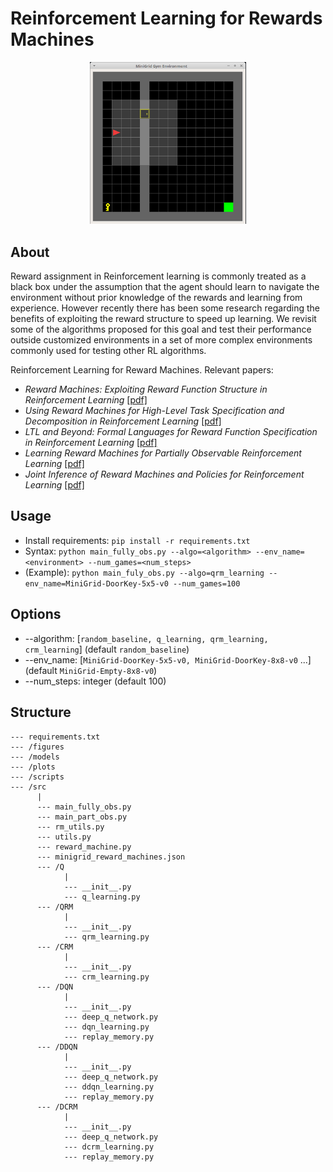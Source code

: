 ﻿# Reinforcement Learning for Rewards Machines
 
<p align="center">
<img src="/figures/minigrid.PNG" width=250>
</p>

 ## About
 Reward assignment in Reinforcement learning is commonly treated as a black box under the assumption that the agent should learn to navigate the environment without prior knowledge of the rewards and learning from experience. However recently there has been some research regarding the benefits of exploiting the reward structure to speed up learning. We revisit some of the algorithms proposed for this goal and test their performance outside customized environments in a set of more complex environments commonly used for testing other RL algorithms. 
 
 Reinforcement Learning for Reward Machines. Relevant papers:
 * *Reward Machines: Exploiting Reward Function Structure in Reinforcement Learning* [[pdf]](https://arxiv.org/pdf/2010.03950.pdf)
 * *Using Reward Machines for High-Level Task Specification and Decomposition in Reinforcement Learning* [[pdf]](http://proceedings.mlr.press/v80/icarte18a/icarte18a.pdf)
 * *LTL and Beyond: Formal Languages for Reward Function Specification in Reinforcement Learning* [[pdf]](https://www.ijcai.org/Proceedings/2019/0840.pdf)
 * *Learning Reward Machines for Partially Observable Reinforcement Learning* [[pdf]](https://papers.nips.cc/paper/2019/file/532435c44bec236b471a47a88d63513d-Paper.pdf)
 * *Joint Inference of Reward Machines and Policies for Reinforcement Learning* [[pdf]](https://arxiv.org/pdf/1909.05912.pdf)

 ## Usage
* Install requirements: `pip install -r requirements.txt`
* Syntax: `python main_fully_obs.py --algo=<algorithm> --env_name=<environment> --num_games=<num_steps>`
* (Example): `python main_fuly_obs.py --algo=qrm_learning --env_name=MiniGrid-DoorKey-5x5-v0 --num_games=100`
 
 ## Options
 * --algorithm: [`random_baseline, q_learning, qrm_learning, crm_learning`] (default `random_baseline`)
 * --env_name: [`MiniGrid-DoorKey-5x5-v0, MiniGrid-DoorKey-8x8-v0` ...] (default `MiniGrid-Empty-8x8-v0`)
 * --num_steps: integer (default 100)

 ## Structure
```
--- requirements.txt
--- /figures
--- /models
--- /plots
--- /scripts
--- /src
      |
      --- main_fully_obs.py
      --- main_part_obs.py
      --- rm_utils.py
      --- utils.py
      --- reward_machine.py
      --- minigrid_reward_machines.json
      --- /Q
            |
            --- __init__.py
            --- q_learning.py
      --- /QRM
            |
            --- __init__.py
            --- qrm_learning.py
      --- /CRM
            |
            --- __init__.py
            --- crm_learning.py
      --- /DQN
            |
            --- __init__.py
            --- deep_q_network.py
            --- dqn_learning.py
            --- replay_memory.py
      --- /DDQN
            |
            --- __init__.py
            --- deep_q_network.py
            --- ddqn_learning.py
            --- replay_memory.py
      --- /DCRM
            |
            --- __init__.py
            --- deep_q_network.py
            --- dcrm_learning.py
            --- replay_memory.py
